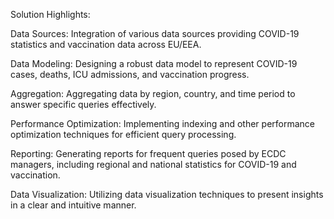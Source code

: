 Solution Highlights:

Data Sources: Integration of various data sources providing COVID-19 statistics and vaccination data across EU/EEA.

Data Modeling: Designing a robust data model to represent COVID-19 cases, deaths, ICU admissions, and vaccination progress.

Aggregation: Aggregating data by region, country, and time period to answer specific queries effectively.

Performance Optimization: Implementing indexing and other performance optimization techniques for efficient query processing.

Reporting: Generating reports for frequent queries posed by ECDC managers, including regional and national statistics for COVID-19 and vaccination.

Data Visualization: Utilizing data visualization techniques to present insights in a clear and intuitive manner.
